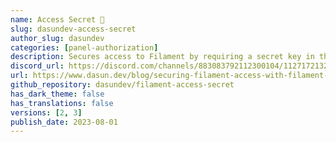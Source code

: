 ```yaml
---
name: Access Secret 🔑
slug: dasundev-access-secret
author_slug: dasundev
categories: [panel-authorization]
description: Secures access to Filament by requiring a secret key in the URL.
discord_url: https://discord.com/channels/883083792112300104/1127172132187689020
url: https://www.dasun.dev/blog/securing-filament-access-with-filament-access-secret
github_repository: dasundev/filament-access-secret
has_dark_theme: false
has_translations: false
versions: [2, 3]
publish_date: 2023-08-01
---
```

